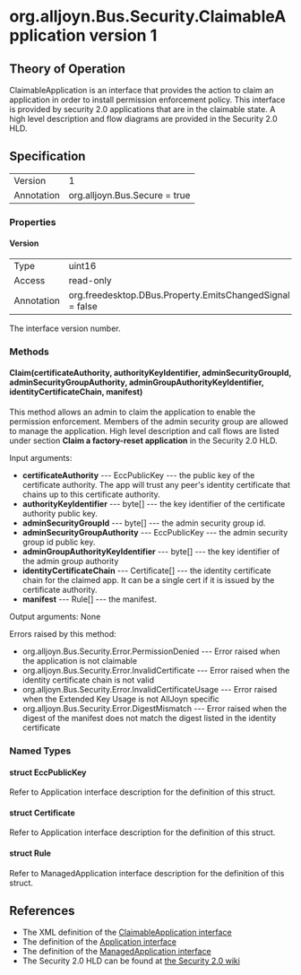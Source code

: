 # org.alljoyn.Bus.Security.ClaimableApplication version 1


## Theory of Operation

ClaimableApplication is an interface that provides the action to claim an
application in order to install permission enforcement policy. This interface
is provided by security 2.0 applications that are in the claimable state.  A
high level description and flow diagrams are provided in the Security 2.0 HLD.

## Specification

|                       |                                     |
|-----------------------|-------------------------------------|
| Version               | 1                                   |
| Annotation            | org.alljoyn.Bus.Secure = true       |

### Properties

#### Version

|            |                                                          |
|------------|----------------------------------------------------------|
| Type       | uint16                                                   |
| Access     | read-only                                                |
| Annotation | org.freedesktop.DBus.Property.EmitsChangedSignal = false |

The interface version number.

### Methods

#### Claim(certificateAuthority, authorityKeyIdentifier, adminSecurityGroupId, adminSecurityGroupAuthority, adminGroupAuthorityKeyIdentifier, identityCertificateChain, manifest)

This method allows an admin to claim the application to enable the permission
enforcement. Members of the admin security group are allowed
to manage the application. High level description and call flows are listed
under section **Claim a factory-reset application** in the Security 2.0 HLD.

Input arguments:

  * **certificateAuthority** --- EccPublicKey --- the public key of the
certificate authority. The app will trust any peer's identity certificate
that chains up to this certificate authority.
  * **authorityKeyIdentifier** --- byte[] --- the key identifier of the
certificate authority public key.
  * **adminSecurityGroupId** --- byte[] --- the admin security group id.
  * **adminSecurityGroupAuthority** --- EccPublicKey --- the admin security group id public key.
  * **adminGroupAuthorityKeyIdentifier** --- byte[] --- the key identifier of the admin group authority
  * **identityCertificateChain** --- Certificate[] --- the identity certificate
  chain for the claimed app.  It can be a single cert if it is issued by the
  certificate authority.
  * **manifest** --- Rule[] --- the manifest.

Output arguments: None

Errors raised by this method:

  * org.alljoyn.Bus.Security.Error.PermissionDenied --- Error raised when the
  application is not claimable
  * org.alljoyn.Bus.Security.Error.InvalidCertificate --- Error raised when the
    identity certificate chain is not valid
  * org.alljoyn.Bus.Security.Error.InvalidCertificateUsage --- Error raised
    when the Extended Key Usage is not AllJoyn specific
  * org.alljoyn.Bus.Security.Error.DigestMismatch --- Error raised when the
    digest of the manifest does not match the digest listed in the identity
    certificate


### Named Types

#### struct EccPublicKey

Refer to Application interface description for the definition of this struct.

#### struct Certificate

Refer to Application interface description for the definition of this struct.

#### struct Rule

Refer to ManagedApplication interface description for the definition of this struct.

## References

  * The XML definition of the [ClaimableApplication interface](ClaimableApplication-v1.xml)
  * The definition of the [Application interface](Application-v1.md)
  * The definition of the [ManagedApplication interface](ManagedApplication-v1.md)
  * The Security 2.0 HLD can be found at [the Security 2.0 wiki](https://wiki.allseenalliance.org/core/security_enhancements)
